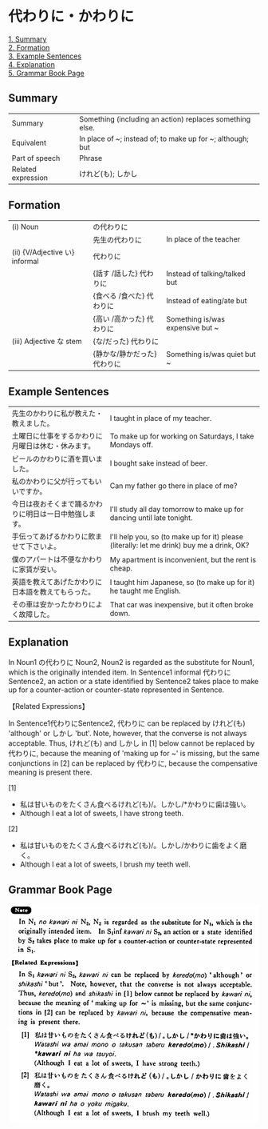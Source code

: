 # 代わりに・かわりに

[1. Summary](#summary)<br>
[2. Formation](#formation)<br>
[3. Example Sentences](#example-sentences)<br>
[4. Explanation](#explanation)<br>
[5. Grammar Book Page](#grammar-book-page)<br>


## Summary

<table><tr>   <td>Summary</td>   <td>Something (including an action) replaces something else.</td></tr><tr>   <td>Equivalent</td>   <td>In place of ~; instead of; to make up for ~; although; but</td></tr><tr>   <td>Part of speech</td>   <td>Phrase</td></tr><tr>   <td>Related expression</td>   <td>けれど(も); しかし</td></tr></table>

## Formation

<table class="table"> <tbody><tr class="tr head"> <td class="td"><span class="numbers">(i)</span> <span> <span class="bold">Noun</span></span></td> <td class="td"><span class="concept">の代わりに</span> </td> <td class="td"><span>&nbsp;</span></td> </tr> <tr class="tr"> <td class="td"><span>&nbsp;</span></td> <td class="td"><span>先生<span class="concept">の代わりに</span></span> </td> <td class="td"><span>In    place of the teacher</span></td> </tr> <tr class="tr head"> <td class="td"><span class="numbers">(ii)</span> <span> <span class="bold">{V/Adjective い}    informal</span></span></td> <td class="td"><span class="concept">代わりに</span> </td> <td class="td"><span>&nbsp;</span></td> </tr> <tr class="tr"> <td class="td"><span>&nbsp;</span></td> <td class="td"><span>{話す /話した} <span class="concept">代わりに</span></span></td> <td class="td"><span>Instead    of talking/talked but</span></td> </tr> <tr class="tr"> <td class="td"><span>&nbsp;</span></td> <td class="td"><span>{食べる /食べた} <span class="concept">代わりに</span></span></td> <td class="td"><span>Instead    of eating/ate but</span></td> </tr> <tr class="tr"> <td class="td"><span>&nbsp;</span></td> <td class="td"><span>{高い /高かった} <span class="concept">代わりに</span></span></td> <td class="td"><span>Something    is/was expensive but ~</span></td> </tr> <tr class="tr head"> <td class="td"><span class="numbers">(iii)</span> <span> <span class="bold">Adjective な stem</span></span></td> <td class="td"><span>{<span class="concept">な</span>/<span class="concept">だった</span>} <span class="concept">代わりに</span></span></td> <td class="td"><span>&nbsp;</span></td> </tr> <tr class="tr"> <td class="td"><span>&nbsp;</span></td> <td class="td"><span>{静か<span class="concept">な</span>/静か<span class="concept">だった</span>} <span class="concept">代わりに</span></span></td> <td class="td"><span>Something    is/was quiet but ~</span></td> </tr></tbody></table>

## Example Sentences

<table><tr>   <td>先生のかわりに私が教えた・教えました。</td>   <td>I taught in place of my teacher.</td></tr><tr>   <td>土曜日に仕事をするかわりに月曜日は休む・休みます。</td>   <td>To make up for working on Saturdays, I take Mondays off.</td></tr><tr>   <td>ビールのかわりに酒を買いました。</td>   <td>I bought sake instead of beer.</td></tr><tr>   <td>私のかわりに父が行ってもいいですか。</td>   <td>Can my father go there in place of me?</td></tr><tr>   <td>今日は夜おそくまで踊るかわりに明日は一日中勉強します。</td>   <td>I'll study all day tomorrow to make up for dancing until late tonight.</td></tr><tr>   <td>手伝ってあげるかわりに飲ませて下さいよ。</td>   <td>I'll help you, so (to make up for it) please (literally: let me drink) buy me a drink, OK?</td></tr><tr>   <td>僕のアパートは不便なかわりに家賃が安い。</td>   <td>My apartment is inconvenient, but the rent is cheap.</td></tr><tr>   <td>英語を教えてあげたかわりに日本語を教えてもらった。</td>   <td>I taught him Japanese, so (to make up for it) he taught me English.</td></tr><tr>   <td>その車は安かったかわりによく故障した。</td>   <td>That car was inexpensive, but it often broke down.</td></tr></table>

## Explanation

<p>In Noun1 の<span class="cloze">代わりに</span> Noun2, Noun2 is regarded as the substitute for Noun1, which is the originally intended item. In Sentence1 informal <span class="cloze">代わりに</span> Sentence2, an action or a state identified by Sentence2 takes place to make up for a counter-action or counter-state represented in Sentence.</p>  <p>【Related Expressions】</p>  <p>In Sentence1<span class="cloze">代わりに</span>Sentence2, <span class="cloze">代わりに</span> can be replaced by けれど(も) 'although' or しかし 'but'. Note, however, that the converse is not always acceptable. Thus, けれど(も) and しかし in [1] below cannot be replaced by <span class="cloze">代わりに</span>, because the meaning of 'making up for ~' is missing, but the same conjunctions in [2] can be replaced by <span class="cloze">代わりに</span>, because the compensative meaning is present there.</p>  <p>[1]</p>  <ul> <li>私は甘いものをたくさん食べるけれど(も)/。しかし/*<span class="cloze">かわりに</span>歯は強い。</li> <li>Although I eat a lot of sweets, I have strong teeth.</li> </ul>  <p>[2]</p>  <ul> <li>私は甘いものをたくさん食べるけれど(も)/。しかし/<span class="cloze">かわりに</span>歯をよく磨く。</li> <li>Although I eat a lot of sweets, I brush my teeth well.</li> </ul>

## Grammar Book Page

![](../img/Basic代わりに.png)

